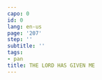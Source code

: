 ```yaml
---
capo: 0
id: 0
lang: en-us
page: '207'
step: ''
subtitle: ''
tags:
- pan
title: THE LORD HAS GIVEN ME
---
```

